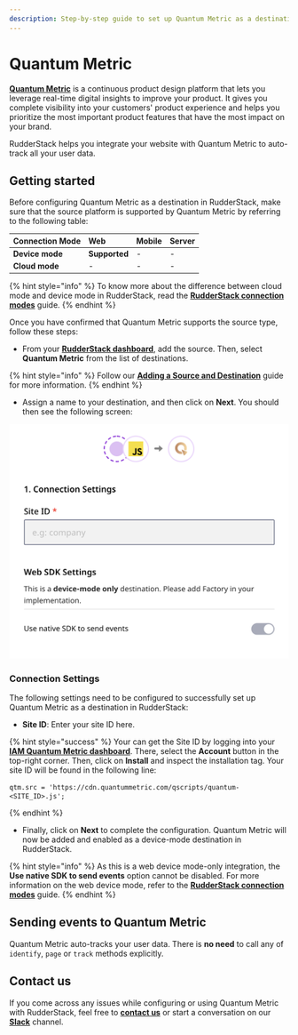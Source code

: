 ```yaml
---
description: Step-by-step guide to set up Quantum Metric as a destination in RudderStack.
---
```


# Quantum Metric

[**Quantum Metric**](https://www.quantummetric.com/) is a continuous product design platform that lets you leverage real-time digital insights to improve your product. It gives you complete visibility into your customers' product experience and helps you prioritize the most important product features that have the most impact on your brand.

RudderStack helps you integrate your website with Quantum Metric to auto-track all your user data.

## Getting started

Before configuring Quantum Metric as a destination in RudderStack, make sure that the source platform is supported by Quantum Metric by referring to the following table:

| **Connection Mode** | **Web** | **Mobile** | **Server** |
| :--- | :--- | :--- | :--- |
| **Device mode** | **Supported** | - | - |
| **Cloud mode** | - | - | - |

{% hint style="info" %}
To know more about the difference between cloud mode and device mode in RudderStack, read the [**RudderStack connection modes**](https://docs.rudderstack.com/get-started/rudderstack-connection-modes) guide.
{% endhint %}

Once you have confirmed that Quantum Metric supports the source type, follow these steps:

* From your [**RudderStack dashboard**](https://app.rudderlabs.com/), add the source. Then, select **Quantum Metric** from the list of destinations.

{% hint style="info" %}
Follow our [**Adding a Source and Destination**](https://docs.rudderstack.com/getting-started/adding-source-and-destination-rudderstack) guide for more information.
{% endhint %}

* Assign a name to your destination, and then click on **Next**. You should then see the following screen:

![Quantum Metric Connection Settings](../../.gitbook/assets/quantum-metric.png)

### Connection Settings

The following settings need to be configured to successfully set up Quantum Metric as a destination in RudderStack:

* **Site ID**: Enter your site ID here.

{% hint style="success" %}
Your can get the Site ID by logging into your [**IAM Quantum Metric dashboard**](https://iam.quantummetric.com/). There, select the **Account** button in the top-right corner. Then, click on **Install** and inspect the installation tag. Your site ID will be found in the following line:

```text
qtm.src = 'https://cdn.quantummetric.com/qscripts/quantum-<SITE_ID>.js';
```
{% endhint %}

* Finally, click on **Next** to complete the configuration. Quantum Metric will now be added and enabled as a device-mode destination in RudderStack.

{% hint style="info" %}
As this is a web device mode-only integration, the **Use native SDK to send events** option cannot be disabled. For more information on the web device mode, refer to the [**RudderStack connection modes**](https://docs.rudderstack.com/get-started/rudderstack-connection-modes) guide.
{% endhint %}

## Sending events to Quantum Metric

Quantum Metric auto-tracks your user data. There is **no need** to call any of `identify`, `page` or `track` methods explicitly.

## Contact us

If you come across any issues while configuring or using Quantum Metric with RudderStack, feel free to [**contact us**](mailto:%20docs@rudderstack.com) or start a conversation on our [**Slack**](https://rudderstack.com/join-rudderstack-slack-community) channel.

